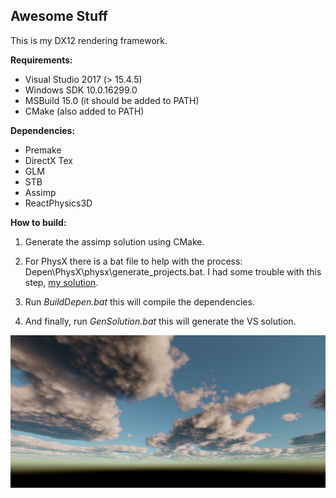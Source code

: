 Awesome Stuff
-------------

This is my DX12 rendering framework.

**Requirements:**
* Visual Studio 2017 (> 15.4.5)
* Windows SDK 10.0.16299.0
* MSBuild 15.0 (it should be added to PATH)
* CMake (also added to PATH)

**Dependencies:** 
* Premake
* DirectX Tex
* GLM
* STB
* Assimp
* ReactPhysics3D

**How to build:**

1. Generate the assimp solution using CMake.

2. For PhysX there is a bat file to help with the process: Depen\PhysX\physx\generate_projects.bat. I had some trouble with this step, [my solution][1].

3. Run *BuildDepen.bat* this will compile the dependencies.

4. And finally, run *GenSolution.bat* this will generate the VS solution.


 ![Clouds](Assets/Pics/Clouds.PNG?raw=true "Cloud rendering")

 [1]:https://github.com/NVIDIAGameWorks/PhysX/issues/252
